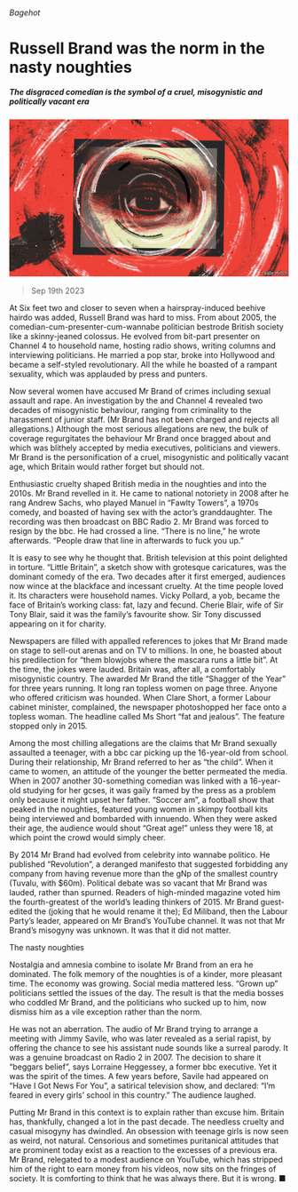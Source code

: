 ###### Bagehot

# Russell Brand was the norm in the nasty noughties 

##### The disgraced comedian is the symbol of a cruel, misogynistic and politically vacant era 

![image](images/20230923_BRD001.jpg) 

> Sep 19th 2023 

At Six feet two and closer to seven when a hairspray-induced beehive hairdo was added, Russell Brand was hard to miss. From about 2005, the comedian-cum-presenter-cum-wannabe politician bestrode British society like a skinny-jeaned colossus. He evolved from bit-part presenter on Channel 4 to household name, hosting radio shows, writing columns and interviewing politicians. He married a pop star, broke into Hollywood and became a self-styled revolutionary. All the while he boasted of a rampant sexuality, which was applauded by press and punters.

Now several women have accused Mr Brand of crimes including sexual assault and rape. An investigation by the  and Channel 4 revealed two decades of misogynistic behaviour, ranging from criminality to the harassment of junior staff. (Mr Brand has not been charged and rejects all allegations.) Although the most serious allegations are new, the bulk of coverage regurgitates the behaviour Mr Brand once bragged about and which was blithely accepted by media executives, politicians and viewers. Mr Brand is the personification of a cruel, misogynistic and politically vacant age, which Britain would rather forget but should not. 

Enthusiastic cruelty shaped British media in the noughties and into the 2010s. Mr Brand revelled in it. He came to national notoriety in 2008 after he rang Andrew Sachs, who played Manuel in “Fawlty Towers”, a 1970s comedy, and boasted of having sex with the actor’s granddaughter. The recording was then broadcast on BBC Radio 2. Mr Brand was forced to resign by the bbc. He had crossed a line. “There is no line,” he wrote afterwards. “People draw that line in afterwards to fuck you up.”

It is easy to see why he thought that. British television at this point delighted in torture. “Little Britain”, a sketch show with grotesque caricatures, was the dominant comedy of the era. Two decades after it first emerged, audiences now wince at the blackface and incessant cruelty. At the time people loved it. Its characters were household names. Vicky Pollard, a yob, became the face of Britain’s working class: fat, lazy and fecund. Cherie Blair, wife of Sir Tony Blair, said it was the family’s favourite show. Sir Tony discussed appearing on it for charity. 

Newspapers are filled with appalled references to jokes that Mr Brand made on stage to sell-out arenas and on TV to millions. In one, he boasted about his predilection for “them blowjobs where the mascara runs a little bit”. At the time, the jokes were lauded. Britain was, after all, a comfortably misogynistic country. The  awarded Mr Brand the title “Shagger of the Year” for three years running. It long ran topless women on page three. Anyone who offered criticism was hounded. When Clare Short, a former Labour cabinet minister, complained, the newspaper photoshopped her face onto a topless woman. The headline called Ms Short “fat and jealous”. The feature stopped only in 2015. 

Among the most chilling allegations are the claims that Mr Brand sexually assaulted a teenager, with a bbc car picking up the 16-year-old from school. During their relationship, Mr Brand referred to her as “the child”. When it came to women, an attitude of the younger the better permeated the media. When in 2007 another 30-something comedian was linked with a 16-year-old studying for her gcses, it was gaily framed by the press as a problem only because it might upset her father. “Soccer am”, a football show that peaked in the noughties, featured young women in skimpy football kits being interviewed and bombarded with innuendo. When they were asked their age, the audience would shout “Great age!” unless they were 18, at which point the crowd would simply cheer. 

By 2014 Mr Brand had evolved from celebrity into wannabe politico. He published “Revolution”, a deranged manifesto that suggested forbidding any company from having revenue more than the gNp of the smallest country (Tuvalu, with $60m). Political debate was so vacant that Mr Brand was lauded, rather than spurned. Readers of high-minded magazine voted him the fourth-greatest of the world’s leading thinkers of 2015. Mr Brand guest-edited the (joking that he would rename it the); Ed Miliband, then the Labour Party’s leader, appeared on Mr Brand’s YouTube channel. It was not that Mr Brand’s misogyny was unknown. It was that it did not matter.

The nasty noughties

Nostalgia and amnesia combine to isolate Mr Brand from an era he dominated. The folk memory of the noughties is of a kinder, more pleasant time. The economy was growing. Social media mattered less. “Grown up” politicians settled the issues of the day. The result is that the media bosses who coddled Mr Brand, and the politicians who sucked up to him, now dismiss him as a vile exception rather than the norm. 

He was not an aberration. The audio of Mr Brand trying to arrange a meeting with Jimmy Savile, who was later revealed as a serial rapist, by offering the chance to see his assistant nude sounds like a surreal parody. It was a genuine broadcast on Radio 2 in 2007. The decision to share it “beggars belief”, says Lorraine Heggessey, a former bbc executive. Yet it was the spirit of the times. A few years before, Savile had appeared on “Have I Got News For You”, a satirical television show, and declared: “I’m feared in every girls’ school in this country.” The audience laughed. 

Putting Mr Brand in this context is to explain rather than excuse him. Britain has, thankfully, changed a lot in the past decade. The needless cruelty and casual misogyny has dwindled. An obsession with teenage girls is now seen as weird, not natural. Censorious and sometimes puritanical attitudes that are prominent today exist as a reaction to the excesses of a previous era. Mr Brand, relegated to a modest audience on YouTube, which has stripped him of the right to earn money from his videos, now sits on the fringes of society. It is comforting to think that he was always there. But it is wrong. ■






